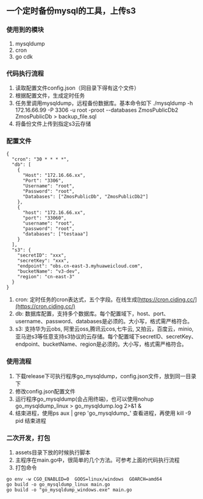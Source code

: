 
## 一个定时备份mysql的工具，上传s3

### 使用到的模块
1. mysqldump
2. cron
3. go cdk

### 代码执行流程
1. 读取配置文件config.json（同目录下得有这个文件）
2. 根据配置文件，生成定时任务
3. 任务里调用mysqldump，远程备份数据库。基本命令如下
   ./mysqldump -h 172.16.66.99 -P 3306 -u root -proot --databases ZmosPublicDb2 ZmosPublicDb > backup_file.sql
4. 将备份文件上传到指定s3云存储

### 配置文件
```
{
  "cron": "30 * * * *",
  "db": [
    {
      "Host": "172.16.66.xx",
      "Port": "3306",
      "Username": "root",
      "Password": "root",
      "Databases": ["ZmosPublicDb", "ZmosPublicDb2"]
    },
    {
      "host": "172.16.66.xx",
      "port": "33060",
      "username": "root",
      "password": "root",
      "databases": ["testaaa"]
    }
  ],
  "s3": {
    "secretID": "xxx",
    "secretKey": "xxx",
    "endpoint": "obs.cn-east-3.myhuaweicloud.com",
    "bucketName": "v3-dev",
    "region": "cn-east-3"
  }
}
```
1. cron: 定时任务的cron表达式，五个字段。在线生成[https://cron.ciding.cc/](https://cron.ciding.cc/)
2. db: 数据库配置，支持多个数据库。每个配置域下，host、port、username、password、databases是必须的。大小写，格式需严格符合。
3. s3: 支持华为云obs, 阿里云oss,腾讯云cos,七牛云, 又拍云，百度云，minio,亚马逊s3等任意支持s3协议的云存储。每个配置域下secretID、secretKey、endpoint、bucketName、region是必须的。大小写，格式需严格符合。

### 使用流程
1. 下载release下可执行程序go_mysqldump，config.json文件，放到同一目录下
2. 修改config.json配置文件
3. 运行程序go_mysqldump(会占用终端)，也可以使用nohup go_mysqldump_linux > go_mysqldump.log 2>&1 &
4. 结束进程，使用ps aux | grep 'go_mysqldump_' 查看进程，再使用   kill -9 pid    结束进程

### 二次开发，打包
1. assets目录下放的时候执行脚本
2. 主程序在main.go中，很简单的几个方法。可参考上面的代码执行流程
3. 打包命令
```
go env -w CGO_ENABLED=0  GOOS=linux/windows  GOARCH=amd64
go build -o go_mysqldump_linux main.go
go build -o "go_mysqldump_windows.exe" main.go
```